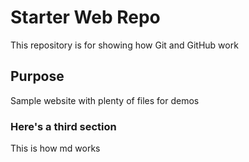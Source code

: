 # Starter Web Repo

This repository is for showing how Git and GitHub work

## Purpose

Sample website with plenty of files for demos

### Here's a third section

This is how md works